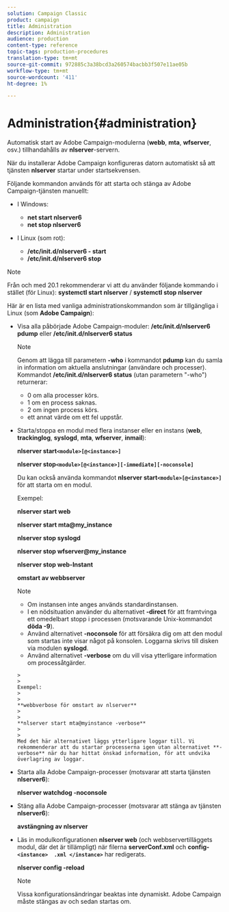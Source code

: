 ```yaml
---
solution: Campaign Classic
product: campaign
title: Administration
description: Administration
audience: production
content-type: reference
topic-tags: production-procedures
translation-type: tm+mt
source-git-commit: 972885c3a38bcd3a260574bacbb3f507e11ae05b
workflow-type: tm+mt
source-wordcount: '411'
ht-degree: 1%

---
```



# Administration{#administration}

Automatisk start av Adobe Campaign-modulerna (**webb**, **mta**, **wfserver**, osv.) tillhandahålls av **nlserver**-servern.

När du installerar Adobe Campaign konfigureras datorn automatiskt så att tjänsten **nlserver** startar under startsekvensen.

Följande kommandon används för att starta och stänga av Adobe Campaign-tjänsten manuellt:

* I Windows:

   * **net start nlserver6**
   * **net stop nlserver6**

* I Linux (som rot):

   * **/etc/init.d/nlserver6 - start**
   * **/etc/init.d/nlserver6 stop**

>[!NOTE]
>
>Från och med 20.1 rekommenderar vi att du använder följande kommando i stället (för Linux): **systemctl start nlserver** / **systemctl stop nlserver**

Här är en lista med vanliga administrationskommandon som är tillgängliga i Linux (som **Adobe Campaign**):

* Visa alla påbörjade Adobe Campaign-moduler: **/etc/init.d/nlserver6 pdump** eller **/etc/init.d/nlserver6 status**

   >[!NOTE]
   >
   >Genom att lägga till parametern **-who** i kommandot **pdump** kan du samla in information om aktuella anslutningar (användare och processer).\
   >Kommandot **/etc/init.d/nlserver6 status** (utan parametern &quot;-who&quot;) returnerar:
   >
   >    * 0 om alla processer körs.
   >    * 1 om en process saknas.
   >    * 2 om ingen process körs.
   >    * ett annat värde om ett fel uppstår.


* Starta/stoppa en modul med flera instanser eller en instans (**web**, **trackinglog**, **syslogd**, **mta**, **wfserver**, **inmail**):

   **nlserver start`<module>[@<instance>]`**

   **nlserver stop`<module>[@<instance>][-immediate][-noconsole]`**

   Du kan också använda kommandot **nlserver start`<module>[@<instance>]`** för att starta om en modul.

   Exempel:

   **nlserver start web**

   **nlserver start mta@my_instance**

   **nlserver stop syslogd**

   **nlserver stop wfserver@my_instance**

   **nlserver stop web-Instant**

   **omstart av webbserver**

   >[!NOTE]
   > 
   >    * Om instansen inte anges används standardinstansen.
   >    * I en nödsituation använder du alternativet **-direct** för att framtvinga ett omedelbart stopp i processen (motsvarande Unix-kommandot **döda -9**).
   >    * Använd alternativet **-noconsole** för att försäkra dig om att den modul som startas inte visar något på konsolen. Loggarna skrivs till disken via modulen **syslogd**.
   >    * Använd alternativet **-verbose** om du vill visa ytterligare information om processåtgärder.

      >    
      >      
      Exempel:
      >    
      >      
      **webbverbose för omstart av nlserver**
      >    
      >      
      **nlserver start mta@myinstance -verbose**
      >    
      >      
      Med det här alternativet läggs ytterligare loggar till. Vi rekommenderar att du startar processerna igen utan alternativet **-verbose** när du har hittat önskad information, för att undvika överlagring av loggar.


* Starta alla Adobe Campaign-processer (motsvarar att starta tjänsten **nlserver6**):

   **nlserver watchdog -noconsole**

* Stäng alla Adobe Campaign-processer (motsvarar att stänga av tjänsten **nlserver6**):

   **avstängning av nlserver**

* Läs in modulkonfigurationen **nlserver web** (och webbservertilläggets modul, där det är tillämpligt) när filerna **serverConf.xml** och **config-`<instance>  .xml </instance>`** har redigerats.

   **nlserver config -reload**

   >[!NOTE]
   >
   >Vissa konfigurationsändringar beaktas inte dynamiskt. Adobe Campaign måste stängas av och sedan startas om.

